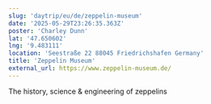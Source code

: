 ```yaml
---
slug: 'daytrip/eu/de/zeppelin-museum'
date: '2025-05-29T23:26:35.363Z'
poster: 'Charley Dunn'
lat: '47.650602'
lng: '9.483111'
location: 'Seestraße 22 88045 Friedrichshafen Germany'
title: 'Zeppelin Museum'
external_url: https://www.zeppelin-museum.de/
---
```

The history, science & engineering of zeppelins 